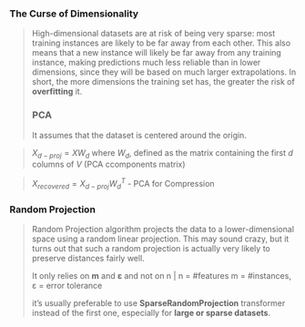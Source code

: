 ### The Curse of Dimensionality

> High-dimensional datasets are at risk of being very sparse: most
training instances are likely to be far away from each other. This also means
that a new instance will likely be far away from any training instance,
making predictions much less reliable than in lower dimensions, since they
will be based on much larger extrapolations. In short, the more dimensions
the training set has, the greater the risk of **overfitting** it.
>
> ### PCA
>
> It assumes that the dataset is centered around the origin.

> $X_{d-proj}=XW_d$ where $W_d$, defined as the matrix containing the first $d$ columns of $V$ (PCA ccomponents matrix)

> $X_{recovered}=X_{d-proj}W_d^T$ - PCA for Compression

### Random Projection

> Random Projection algorithm projects the data to
a lower-dimensional space using a random linear projection. This may
sound crazy, but it turns out that such a random projection is actually very
likely to preserve distances fairly well.
>
> It only relies on **m** and **ε** and not on n | n = #features m = #instances,  ε = error tolerance
>
> it’s usually preferable to use **SparseRandomProjection** transformer instead of the first one, especially for **large or sparse datasets**.
